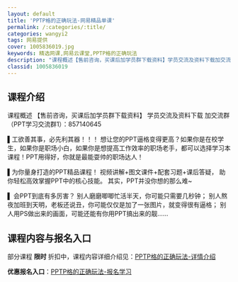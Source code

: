 ```yaml
---
layout: default
title: 'PPTP格的正确玩法-网易精品单课'
permalink: /:categories/:title/
categories: wangyi2
tags: 网易提供
cover: 1005836019.jpg
keywords: 精选网课,网易云课堂,PPTP格的正确玩法
description: "课程概述【售前咨询，买课后加学员群下载资料】学员交流及资料下载加交流群（PPT学习交流群1）：857140645▌工欲善其事，必先利其器！！！想让您的PPT逼格变得更高？如果你是在校学生，如"
classid: 1005836019
---
```


## 课程介绍

课程概述
【售前咨询，买课后加学员群下载资料】
学员交流及资料下载
加交流群（PPT学习交流群1）：857140645

▌工欲善其事，必先利其器！！！
想让您的PPT逼格变得更高？如果你是在校学生，如果你是职场小白，如果你是想提高工作效率的职场老手，都可以选择学习本课程！PPT用得好，你就是最能耍帅的职场达人！


▌为你量身打造的PPT精品课程！
视频讲解+图文课件+配套习题+课后答疑，
助你轻松高效掌握PPT中的核心技能。
其实，PPT并没你想的那么难~

▌ 会PPT到底有多厉害？
别人磨磨唧唧忙活半天，你可能只需要几秒钟；
别人熬夜加班到天明，老板还说丑，你可能仅仅是加了一张图片，就变得很有逼格；
别人用PS做出来的画面，可能还能有你用PPT搞出来的靓……

## 课程内容与报名入口

部分课程 **限时** 折扣中，课程内容详细介绍见：[PPTP格的正确玩法-详情介绍](https://study.163.com/course/introduction/1005836019.htm?share=1&shareId=1025206652&utm_campaign=share&utm_medium=iphoneShare&utm_source=&utm_u=1025206652)

**优惠报名入口**：[PPTP格的正确玩法-报名学习](https://study.163.com/course/introduction/1005836019.htm?share=1&shareId=1025206652&utm_campaign=share&utm_medium=iphoneShare&utm_source=&utm_u=1025206652)

